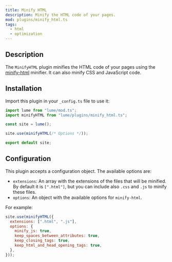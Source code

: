 ```yaml
---
title: Minify HTML
description: Minify the HTML code of your pages.
mod: plugins/minify_html.ts
tags:
  - html
  - optimization
---
```


## Description

The `MinifyHTML` plugin minifies the HTML code of your pages using the
[minify-html](https://github.com/wilsonzlin/minify-html) minifier. It can also
minify CSS and JavaScript code.

## Installation

Import this plugin in your `_config.ts` file to use it:

```js
import lume from "lume/mod.ts";
import minifyHTML from "lume/plugins/minify_html.ts";

const site = lume();

site.use(minifyHTML(/* Options */));

export default site;
```

## Configuration

This plugin accepts a configuration object. The available options are:

- `extensions`: An array with the extensions of the files that will be minified.
  By default it is `[".html"]`, but you can include also `.css` and `.js` to
  minify these files.
- `options`: An object with the available options for `minify-html`.

For example:

```js
site.use(minifyHTML({
  extensions: [".html", ".js"],
  options: {
    minify_js: true,
    keep_spaces_between_attributes: true,
    keep_closing_tags: true,
    keep_html_and_head_opening_tags: true,
  },
}));
```

